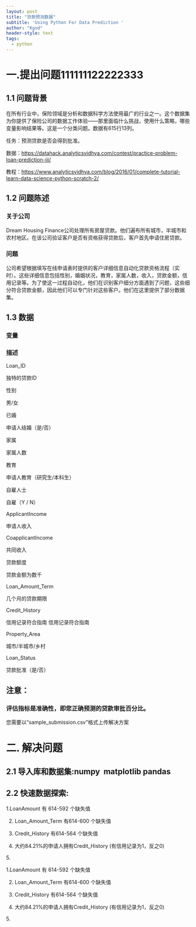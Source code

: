 ```yaml
---
layout: post
title: "贷款预测数据"
subtitle: 'Using Python For Data Prediction '
author: "Kgod"
header-style: text
tags:
  - python 
---
```


# 一.提出问题111111122222333
## 1.1 问题背景
在所有行业中，保险领域是分析和数据科学方法使用最广的行业之一。这个数据集为你提供了保险公司的数据工作体验——那里面临什么挑战，使用什么策略，哪些变量影响结果等。这是一个分类问题。数据有615行13列。

任务：预测贷款是否会得到批准。

数据：https://datahack.analyticsvidhya.com/contest/practice-problem-loan-prediction-iii/

教程：https://www.analyticsvidhya.com/blog/2016/01/complete-tutorial-learn-data-science-python-scratch-2/

## 1.2 问题陈述


### 关于公司

Dream Housing Finance公司处理所有房屋贷款。他们遍布所有城市，半城市和农村地区。在该公司验证客户是否有资格获得贷款后，客户首先申请住房贷款。

### 问题

公司希望根据填写在线申请表时提供的客户详细信息自动化贷款资格流程（实时）。这些详细信息包括性别，婚姻状况，教育，家属人数，收入，贷款金额，信用记录等。为了使这一过程自动化，他们在识别客户细分方面遇到了问题，这些细分符合贷款金额，因此他们可以专门针对这些客户。他们在这里提供了部分数据集。



## 1.3 数据
### 变量

### 描述

Loan_ID

独特的贷款ID

性别

男/女

已婚

申请人结婚（是/否）

家属

家属人数

教育

申请人教育（研究生/本科生）

自雇人士

自雇（Y / N）

ApplicantIncome

申请人收入

CoapplicantIncome

共同收入

贷款额度

贷款金额为数千

Loan_Amount_Term

几个月的贷款期限

Credit_History

信用记录符合指南
信用记录符合指南

Property_Area

城市/半城市/乡村

Loan_Status

贷款批准（是/否）

## 注意： 

### 评估指标是准确性，即您正确预测的贷款审批百分比。
您需要以“sample_submission.csv”格式上传解决方案
# 二. 解决问题
## 2.1 导入库和数据集:numpy  matplotlib pandas 

## 2.2 快速数据探索:



1.LoanAmount 有 614-592 个缺失值

2. Loan_Amount_Term 有614-600 个缺失值

3. Credit_History 有614-564 个缺失值

4. 大约84.21%的申请人拥有Credit_History (有信用记录为1，反之0)

5. 

1.LoanAmount 有 614-592 个缺失值

2. Loan_Amount_Term 有614-600 个缺失值

3. Credit_History 有614-564 个缺失值

4. 大约84.21%的申请人拥有Credit_History (有信用记录为1，反之0)

5. 



